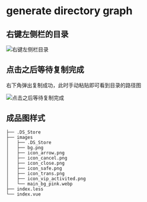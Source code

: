 # generate directory graph

## 右键左侧栏的目录
![右键左侧栏目录](https://tva1.sinaimg.cn/large/e6c9d24ely1h3ie42tbgmj20g80kw755.jpg)


## 点击之后等待复制完成

右下角弹出复制成功，此时手动粘贴即可看到目录的路径图

![点击之后等待复制完成](https://tva1.sinaimg.cn/large/e6c9d24ely1h3ie5fr9ssj210g07at9d.jpg)

## 成品图样式

```
├── .DS_Store
├── images
│   ├── .DS_Store
│   ├── bg.png
│   ├── icon_arrow.png
│   ├── icon_cancel.png
│   ├── icon_close.png
│   ├── icon_safe.png
│   ├── icon_trans.png
│   ├── icon_vip_activited.png
│   └── main_bg_pink.webp
├── index.less
└── index.vue
```

